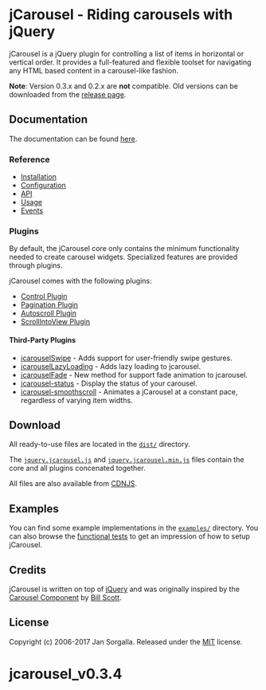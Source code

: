 jCarousel - Riding carousels with jQuery
========================================

jCarousel is a jQuery plugin for controlling a list of items in horizontal or
vertical order. It provides a full-featured and flexible toolset for navigating
any HTML based content in a carousel-like fashion.

**Note**: Version 0.3.x and 0.2.x are **not** compatible. Old versions can be
downloaded from the [release page](https://github.com/jsor/jcarousel/releases).

Documentation
-------------

The documentation can be found [here](http://sorgalla.com/jcarousel/docs/).

### Reference

  * [Installation](http://sorgalla.com/jcarousel/docs/reference/installation.html)
  * [Configuration](http://sorgalla.com/jcarousel/docs/reference/configuration.html)
  * [API](http://sorgalla.com/jcarousel/docs/reference/api.html)
  * [Usage](http://sorgalla.com/jcarousel/docs/reference/usage.html)
  * [Events](http://sorgalla.com/jcarousel/docs/reference/events.html)

### Plugins

By default, the jCarousel core only contains the minimum functionality needed to
create carousel widgets. Specialized features are provided through plugins.

jCarousel comes with the following plugins:

  * [Control Plugin](http://sorgalla.com/jcarousel/docs/plugins/control/)
  * [Pagination Plugin](http://sorgalla.com/jcarousel/docs/plugins/pagination/)
  * [Autoscroll Plugin](http://sorgalla.com/jcarousel/docs/plugins/autoscroll/)
  * [ScrollIntoView Plugin](http://sorgalla.com/jcarousel/docs/plugins/scrollintoview/)

#### Third-Party Plugins

* [jcarouselSwipe](https://github.com/snake-345/jcarouselSwipe) - Adds support for user-friendly swipe gestures.
* [jcarouselLazyLoading](https://github.com/snake-345/jcarouselLazyLoading) - Adds lazy loading to jcarousel.
* [jcarouselFade](https://github.com/snake-345/jcarouselFade) - New method for support fade animation to jcarousel.
* [jcarousel-status](https://github.com/fzoccara/jcarousel-status) - Display the status of your carousel.
* [jcarousel-smoothscroll](https://github.com/aduth/jcarousel-smoothscroll) - Animates a jCarousel at a constant pace, regardless of varying item widths.

Download
--------

All ready-to-use files are located in the [`dist/`](dist/) directory.

The [`jquery.jcarousel.js`](dist/jquery.jcarousel.js?raw=1) and
[`jquery.jcarousel.min.js`](dist/jquery.jcarousel.min.js?raw=1) files contain
the core and all plugins concenated together.

All files are also available from [CDNJS](http://cdnjs.com/libraries/jcarousel).

Examples
--------

You can find some example implementations in the [`examples/`](examples/)
directory. You can also browse the [functional tests](test/functional/) to get
an impression of how to setup jCarousel.

Credits
-------

jCarousel is written on top of [jQuery](http://jquery.com) and was originally
inspired by the [Carousel Component](http://billwscott.com/carousel/) by
[Bill Scott](http://looksgoodworkswell.com).

License
-------

Copyright (c) 2006-2017 Jan Sorgalla.
Released under the [MIT](LICENSE?raw=1) license.
# jcarousel_v0.3.4
